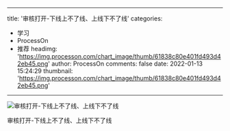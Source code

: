 
---
title: '审核打开-下线上不了线、上线下不了线'
categories: 
 - 学习
 - ProcessOn
 - 推荐
headimg: 'https://img.processon.com/chart_image/thumb/61838c80e401fd493d42eb45.png'
author: ProcessOn
comments: false
date: 2022-01-13 15:24:29
thumbnail: 'https://img.processon.com/chart_image/thumb/61838c80e401fd493d42eb45.png'
---

<div>   
<img class="thumb" alt="审核打开-下线上不了线、上线下不了线" src="https://img.processon.com/chart_image/thumb/61838c80e401fd493d42eb45.png" referrerpolicy="no-referrer">
<p>审核打开-下线上不了线、上线下不了线</p>  
</div>
            